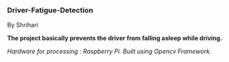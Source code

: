 ### Driver-Fatigue-Detection

By Shrihari

**The project basically prevents the driver from falling asleep while driving.**

*Hardware for processing : Raspberry Pi.
Built using Opencv Framework.*

